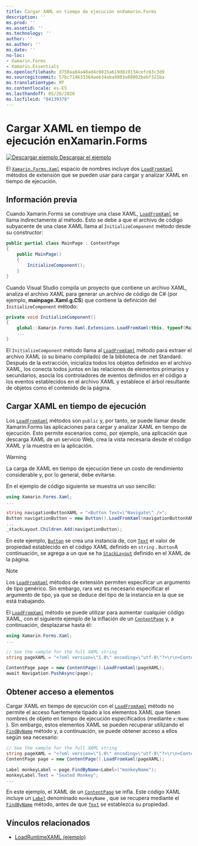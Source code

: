 ```yaml
---
title: Cargar XAML en tiempo de ejecución enXamarin.Forms
description: ''
ms.prod: ''
ms.assetid: ''
ms.technology: ''
author: ''
ms.author: ''
ms.date: ''
no-loc:
- Xamarin.Forms
- Xamarin.Essentials
ms.openlocfilehash: d750aa84a48ad4c8015a619d819134cefc63c3d9
ms.sourcegitcommit: 57bc714633364aeb34aba9803e88802bebf321ba
ms.translationtype: MT
ms.contentlocale: es-ES
ms.lasthandoff: 05/28/2020
ms.locfileid: "84139378"
---
```

# <a name="loading-xaml-at-runtime-in-xamarinforms"></a>Cargar XAML en tiempo de ejecución enXamarin.Forms

[![Descargar ejemplo](~/media/shared/download.png) Descargar el ejemplo](https://docs.microsoft.com/samples/xamarin/xamarin-forms-samples/xaml-loadruntimexaml)

El [`Xamarin.Forms.Xaml`](xref:Xamarin.Forms.Xaml) espacio de nombres incluye dos [`LoadFromXaml`](xref:Xamarin.Forms.Xaml.Extensions.LoadFromXaml*) métodos de extensión que se pueden usar para cargar y analizar XAML en tiempo de ejecución.

## <a name="background"></a>Información previa

Cuando Xamarin.Forms se construye una clase XAML, [`LoadFromXaml`](xref:Xamarin.Forms.Xaml.Extensions.LoadFromXaml*) se llama indirectamente al método. Esto se debe a que el archivo de código subyacente de una clase XAML llama al `InitializeComponent` método desde su constructor:

```csharp
public partial class MainPage : ContentPage
{
    public MainPage()
    {
        InitializeComponent();
    }
}
```

Cuando Visual Studio compila un proyecto que contiene un archivo XAML, analiza el archivo XAML para generar un archivo de código de C# (por ejemplo, **mainpage.Xaml.g.CS**) que contiene la definición del `InitializeComponent` método:

```csharp
private void InitializeComponent()
{
    global::Xamarin.Forms.Xaml.Extensions.LoadFromXaml(this, typeof(MainPage));
    ...
}
```

El `InitializeComponent` método llama al [`LoadFromXaml`](xref:Xamarin.Forms.Xaml.Extensions.LoadFromXaml*) método para extraer el archivo XAML (o su binario compilado) de la biblioteca de .net Standard. Después de la extracción, inicializa todos los objetos definidos en el archivo XAML, los conecta todos juntos en las relaciones de elementos primarios y secundarios, asocia los controladores de eventos definidos en el código a los eventos establecidos en el archivo XAML y establece el árbol resultante de objetos como el contenido de la página.

## <a name="loading-xaml-at-runtime"></a>Cargar XAML en tiempo de ejecución

Los [`LoadFromXaml`](xref:Xamarin.Forms.Xaml.Extensions.LoadFromXaml*) métodos son `public` y, por tanto, se puede llamar desde Xamarin.Forms las aplicaciones para cargar y analizar XAML en tiempo de ejecución. Esto permite escenarios como, por ejemplo, una aplicación que descarga XAML de un servicio Web, crea la vista necesaria desde el código XAML y la muestra en la aplicación.

> [!WARNING]
> La carga de XAML en tiempo de ejecución tiene un costo de rendimiento considerable y, por lo general, debe evitarse.

En el ejemplo de código siguiente se muestra un uso sencillo:

```csharp
using Xamarin.Forms.Xaml;
...

string navigationButtonXAML = "<Button Text=\"Navigate\" />";
Button navigationButton = new Button().LoadFromXaml(navigationButtonXAML);
...
_stackLayout.Children.Add(navigationButton);
```

En este ejemplo, [`Button`](xref:Xamarin.Forms.Button) se crea una instancia de, con [`Text`](xref:Xamarin.Forms.Button.Text) el valor de propiedad establecido en el código XAML definido en `string` . `Button`A continuación, se agrega a un que se ha [`StackLayout`](xref:Xamarin.Forms.StackLayout) definido en el XAML de la página.

> [!NOTE]
> Los [`LoadFromXaml`](xref:Xamarin.Forms.Xaml.Extensions.LoadFromXaml*) métodos de extensión permiten especificar un argumento de tipo genérico. Sin embargo, rara vez es necesario especificar el argumento de tipo, ya que se deduce del tipo de la instancia en la que se está trabajando.

El [`LoadFromXaml`](xref:Xamarin.Forms.Xaml.Extensions.LoadFromXaml*) método se puede utilizar para aumentar cualquier código XAML, con el siguiente ejemplo de la inflación de un [`ContentPage`](xref:Xamarin.Forms.ContentPage) y, a continuación, desplazarse hasta él:

```csharp
using Xamarin.Forms.Xaml;
...

// See the sample for the full XAML string
string pageXAML = "<?xml version=\"1.0\" encoding=\"utf-8\"?>\r\n<ContentPage xmlns=\"http://xamarin.com/schemas/2014/forms\"\nxmlns:x=\"http://schemas.microsoft.com/winfx/2009/xaml\"\nx:Class=\"LoadRuntimeXAML.CatalogItemsPage\"\nTitle=\"Catalog Items\">\n</ContentPage>";

ContentPage page = new ContentPage().LoadFromXaml(pageXAML);
await Navigation.PushAsync(page);
```

## <a name="accessing-elements"></a>Obtener acceso a elementos

Cargar XAML en tiempo de ejecución con el [`LoadFromXaml`](xref:Xamarin.Forms.Xaml.Extensions.LoadFromXaml*) método no permite el acceso fuertemente tipado a los elementos XAML que tienen nombres de objeto en tiempo de ejecución especificados (mediante `x:Name` ). Sin embargo, estos elementos XAML se pueden recuperar utilizando el [`FindByName`](xref:Xamarin.Forms.NameScopeExtensions.FindByName*) método y, a continuación, se puede obtener acceso a ellos según sea necesario:

```csharp
// See the sample for the full XAML string
string pageXAML = "<?xml version=\"1.0\" encoding=\"utf-8\"?>\r\n<ContentPage xmlns=\"http://xamarin.com/schemas/2014/forms\"\nxmlns:x=\"http://schemas.microsoft.com/winfx/2009/xaml\"\nx:Class=\"LoadRuntimeXAML.CatalogItemsPage\"\nTitle=\"Catalog Items\">\n<StackLayout>\n<Label x:Name=\"monkeyName\"\n />\n</StackLayout>\n</ContentPage>";
ContentPage page = new ContentPage().LoadFromXaml(pageXAML);

Label monkeyLabel = page.FindByName<Label>("monkeyName");
monkeyLabel.Text = "Seated Monkey";
...
```

En este ejemplo, el XAML de un [`ContentPage`](xref:Xamarin.Forms.ContentPage) se infla. Este código XAML incluye un [`Label`](xref:Xamarin.Forms.Label) denominado `monkeyName` , que se recupera mediante el [`FindByName`](xref:Xamarin.Forms.NameScopeExtensions.FindByName*) método, antes de que [`Text`](xref:Xamarin.Forms.Label.Text) se establezca su propiedad.

## <a name="related-links"></a>Vínculos relacionados

- [LoadRuntimeXAML (ejemplo)](https://docs.microsoft.com/samples/xamarin/xamarin-forms-samples/xaml-loadruntimexaml)

